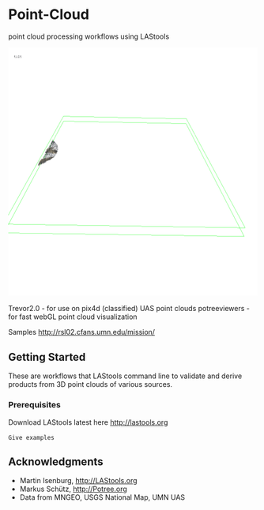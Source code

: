 # Point-Cloud

point cloud processing workflows using LAStools

<a href="http://rsl02.cfans.umn.edu/mission/" target="_blank"> ![](./docs/images/hwrc_bond_anim_oblique.gif) </a>

Trevor2.0 - for use on pix4d (classified) UAS point clouds
potreeviewers - for fast webGL point cloud visualization


Samples
http://rsl02.cfans.umn.edu/mission/

## Getting Started

These are workflows that LAStools command line to validate and derive products from 3D point clouds of various sources. 

### Prerequisites

Download LAStools latest here http://lastools.org

```
Give examples
```

## Acknowledgments

* Martin Isenburg, http://LAStools.org
* Markus Schütz, http://Potree.org
* Data from MNGEO, USGS National Map, UMN UAS
